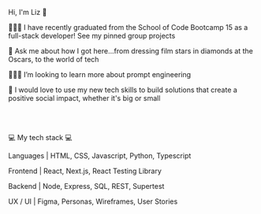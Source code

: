 Hi, I'm Liz 👋

👩🏻‍💻 I have recently graduated from the School of Code Bootcamp 15 as a full-stack developer! See my pinned group projects

💬 Ask me about how I got here...from dressing film stars in diamonds at the Oscars, to the world of tech 

🙋🏻‍♀️ I’m looking to learn more about prompt engineering

💚 I would love to use my new tech skills to build solutions that create a positive social impact, whether it's big or small  



<br>
<br>

💻 My tech stack 💻

Languages | HTML, CSS, Javascript, Python, Typescript

Frontend | React, Next.js, React Testing Library

Backend | Node, Express, SQL, REST, Supertest 

UX / UI | Figma, Personas, Wireframes, User Stories
